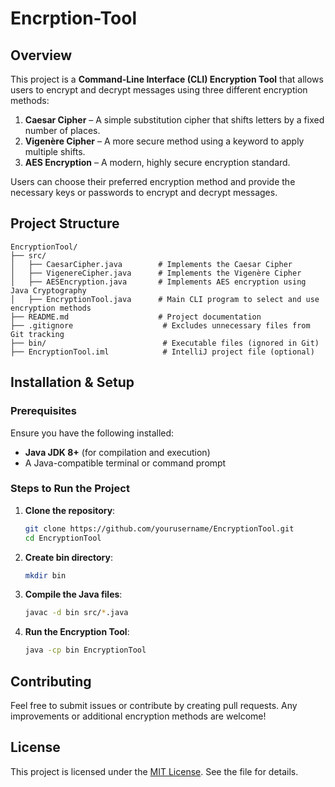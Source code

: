 # Encrption-Tool

## Overview
This project is a **Command-Line Interface (CLI) Encryption Tool** that allows users to encrypt and decrypt messages using three different encryption methods:

1. **Caesar Cipher** – A simple substitution cipher that shifts letters by a fixed number of places.
2. **Vigenère Cipher** – A more secure method using a keyword to apply multiple shifts.
3. **AES Encryption** – A modern, highly secure encryption standard.

Users can choose their preferred encryption method and provide the necessary keys or passwords to encrypt and decrypt messages.

## Project Structure
```
EncryptionTool/
├── src/
│   ├── CaesarCipher.java        # Implements the Caesar Cipher
│   ├── VigenereCipher.java      # Implements the Vigenère Cipher
│   ├── AESEncryption.java       # Implements AES encryption using Java Cryptography
│   ├── EncryptionTool.java      # Main CLI program to select and use encryption methods
├── README.md                    # Project documentation
├── .gitignore                    # Excludes unnecessary files from Git tracking
├── bin/                          # Executable files (ignored in Git)
├── EncryptionTool.iml            # IntelliJ project file (optional)

```

## Installation & Setup
### Prerequisites
Ensure you have the following installed:
- **Java JDK 8+** (for compilation and execution)
- A Java-compatible terminal or command prompt

### Steps to Run the Project
1. **Clone the repository**:
   ```sh
   git clone https://github.com/yourusername/EncryptionTool.git
   cd EncryptionTool
2. **Create bin directory**:
   ```sh
   mkdir bin
3. **Compile the Java files**:
   ```sh
   javac -d bin src/*.java
4. **Run the Encryption Tool**:
   ```sh
   java -cp bin EncryptionTool

## Contributing
Feel free to submit issues or contribute by creating pull requests. Any improvements or additional encryption methods are welcome!

## License
This project is licensed under the [MIT License](LICENSE). See the  file for details.
